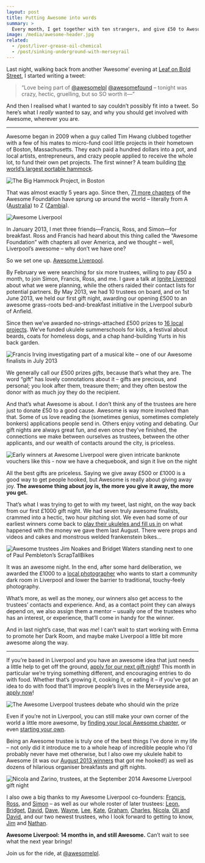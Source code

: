 ```yaml
---
layout: post
title: Putting Awesome into words
summary: >
  Every month, I get together with ten strangers, and give £50 to Awesome projects all over Liverpool. Find out why…
image: /media/awesome-header.jpg
related:
  - /post/liver-grease-oil-chemical
  - /post/sinking-underground-with-merseyrail
---
```


Last night, walking back from another ‘Awesome’ evening at [Leaf on Bold Street](https://thisisleaf.co.uk), I started writing a tweet:

> “Love being part of [@awesomelpl](https://twitter.com/awesomelpl) [@awesomefound](https://twitter.com/awesomefound) – tonight was crazy, hectic, gruelling, but so SO worth it—”

And then I realised what I wanted to say couldn’t possibly fit into a tweet. So here’s what I *really* wanted to say, and why you should get involved with Awesome, wherever you are.

<hr class="stars">

Awesome began in 2009 when a guy called Tim Hwang clubbed together with a few of his mates to micro-fund cool little projects in their hometown of Boston, Massachusetts. They each paid a hundred dollars into a pot, and local artists, entrepreneurs, and crazy people applied to receive the whole lot, to fund their own pet projects. The first winner? A team building [the world’s largest portable hammock](https://www.facebook.com/pages/The-Big-Hammock-Project/132052126833401).

![The Big Hammock Project, in Boston](/media/awesome-hammock.jpg)

That was almost exactly 5 years ago. Since then, [71 more chapters](http://www.awesomefoundation.org) of the Awesome Foundation have sprung up around the world – literally from A ([Australia](http://www.awesomefoundation.org/en/chapters/sydney)) to Z ([Zambia](http://www.awesomefoundation.org/en/chapters/lusaka)).

![Awesome Liverpool](/media/awesome-header.jpg)

In January 2013, I met three friends—Francis, Ross, and Simon—for breakfast. Ross and Francis had heard about this thing called the “Awesome Foundation” with chapters all over America, and we thought – well, Liverpool’s awesome – why don’t we have one?

So we set one up. [Awesome Liverpool](http://awesomefoundation.org/en/chapters/liverpool/).

By February we were searching for six more trustees, willing to pay £50 a month, to join Simon, Francis, Ross, and me. I gave a talk at [Ignite Liverpool](http://igniteliverpool.com/2013/02/ignite-13-its-going-to-be-a-dream/) about what we were planning, while the others raided their contact lists for potential partners. By May 2013, we had 10 trustees on board, and on 1st June 2013, we held our first gift night, awarding our opening £500 to an awesome grass-roots bed-and-breakfast initiative in the Liverpool suburb of Anfield.

Since then we’ve awarded no-strings-attached £500 prizes to [16 local projects](http://www.awesomefoundation.org/en/chapters/liverpool/). We’ve funded ukulele summerschools for kids, a festival about beards, coats for homeless dogs, and a chap hand-building Yurts in his back garden.

![Francis Irving investigating part of a musical kite – one of our Awesome finalists in July 2013](/media/awesome-kite.jpg)

We generally call our £500 prizes *gifts*, because that’s what they are. The word “gift” has lovely connotations about it – gifts are precious, and personal; you look after them, treasure them; and they often bestow the donor with as much joy they do the recipient.

And that’s what Awesome is about. I don’t think any of the trustees are here just to donate £50 to a good cause. Awesome is way more involved than that. Some of us love reading the (sometimes genius, sometimes completely bonkers) applications people send in. Others enjoy voting and debating. Our gift nights are always great fun, and even once they’ve finished, the connections we make between ourselves as trustees, between the other applicants, and our wealth of contacts around the city, is priceless.

![Early winners at Awesome Liverpool were given intricate banknote vouchers like this - now we have a chequebook, and sign it live on the night](/media/awesome-voucher.jpg)

All the best gifts are priceless. Saying we give away £500 or £1000 is a good way to get people hooked, but Awesome is really about giving away joy. **The awesome thing about joy is, the more you give it away, the more you get.**

That’s what I was trying to get to with my tweet, last night, on the way back from our first £1000 gift night. We had seven truly awesome finalists, crammed into a hectic, two hour pitching slot. We even had some of our earliest winners come back to [play their ukuleles and fill us in](http://www.ukuleleclub.org.uk/blog/awesome-year-after) on what happened with the money we gave them last August. There were props and videos and cakes and monstrous welded frankenstein bikes…

![Awesome trustees Jim Noakes and Bridget Waters standing next to one of Paul Pembleton’s ScrapTallBikes](/media/awesome-tallbike.jpg)

It was an awesome night. In the end, after some hard deliberation, we awarded the £1000 to a [local photographer](https://twitter.com/GloryBoxUk) who wants to start a community dark room in Liverpool and lower the barrier to traditional, touchy-feely photography.

What’s more, as well as the money, our winners also get access to the trustees’ contacts and experience. And, as a contact point they can always depend on, we also assign them a mentor – usually one of the trustees who has an interest, or experience, that’ll come in handy for the winner.

And in last night’s case, that was *me*! I can’t wait to start working with Emma to promote her Dark Room, and maybe make Liverpool a little bit more awesome along the way.

<hr class="stars">

If you’re based in Liverpool and you have an awesome idea that just needs a little help to get off the ground, [apply for our next gift night](http://www.awesomefoundation.org/en/submissions/new?chapter=liverpool)! This month in particular we’re trying something different, and encouraging entries to do with food. Whether that’s growing it, cooking it, or eating it – if you’ve got an idea to do with food that’ll improve people’s lives in the Merseyside area, [apply now](http://www.awesomefoundation.org/en/submissions/new?chapter=liverpool)!

![The Awesome Liverpool trustees debate who should win the prize](/media/awesome-leaf.jpg)

Even if you’re not in Liverpool, you can still make your own corner of the world a little more awesome, by [finding your local Awesome chapter](http://www.awesomefoundation.org/en/chapters), or even [starting your own](http://www.awesomefoundation.org/en/about_us).

Being an Awesome trustee is truly one of the best things I’ve done in my life – not only did it introduce me to a whole heap of incredible people who I’d probably never have met otherwise, but I also owe my ukulele habit to Awesome (it was our [August 2013 winners](http://www.awesomefoundation.org/en/projects/21942-ukuloopeaz-summer-club) that got me hooked!) as well as dozens of hilarious organiser breakfasts and gift nights.

![Nicola and Zarino, trustees, at the September 2014 Awesome Liverpool gift night](/media/awesome-nicola-zarino.jpg)

I also owe a big thanks to my Awesome Liverpool co-founders: [Francis](http://www.flourish.org), [Ross](https://twitter.com/rossjones), and [Simon](https://twitter.com/SimonHolgate) – as well as our whole roster of later trustees: [Leon](http://www.instinctivecreations.com), [Bridget](https://twitter.com/words_and_page), [David](http://www.davidparrish.com/), [Dave](http://www.liverpoolorganicdirect.co.uk), [Wayne](http://breadmedia.co.uk), [Lee](http://redninja.co.uk), [Kate](http://www.wearestudiof.com/company/our-team.aspx), [Graham](https://thisisleaf.co.uk), [Charles](http://www.strategarisk.com), [Nicola](https://twitter.com/nicolawass1), [Oli and David](http://independent-liverpool.co.uk), and our two newest trustees, who I look forward to getting to know, [Jim](https://twitter.com/jimnoakes) and [Nathan](https://twitter.com/romeoshelf).

**Awesome Liverpool: 14 months in, and still Awesome.** Can’t wait to see what the next year brings!

Join us for the ride, at [@awesomelpl](https://twitter.com/awesomelpl). <!-- gratuitous comment to satisfy markdown parser -->
